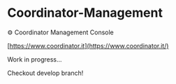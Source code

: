 # Coordinator-Management

⚙️ Coordinator Management Console

[https://www.coordinator.it](https://www.coordinator.it/)

Work in progress...

Checkout develop branch!

